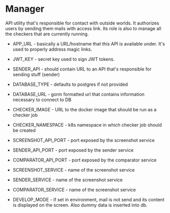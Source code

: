 # Manager

API utility that's responsible for contact with outside worlds.
It authorizes users by sending them mails with access link.
Its role is also to manage all the checkers that are currently running.

* APP_URL - basically a URL/hostname that this API is available under. It's used to properly address magic links.
* JWT_KEY - secret key used to sign JWT tokens.
* SENDER_API - should contain URL to an API that's responsible for sending stuff (sender)
* DATABASE_TYPE - defaults to postgres if not provided
* DATABASE_URL - gorm formatted url that contains information necessary to connect to DB
* CHECKER_IMAGE - URL to the docker image that should be run as a checker job
* CHECKER_NAMESPACE - k8s namespace in which checker job should be created

* SCREENSHOT_API_PORT - port exposed by the screenshot service
* SENDER_API_PORT - port exposed by the sender service
* COMPARATOR_API_PORT - port exposed by the comparator service

* SCREENSHOT_SERVICE - name of the screenshot service
* SENDER_SERVICE - name of the screenshot service
* COMPARATOR_SERVICE - name of the screenshot service

* DEVELOP_MODE - if set in environment, mail is not send and its content is displayed on the screen. Also dummy data is inserted into db.
